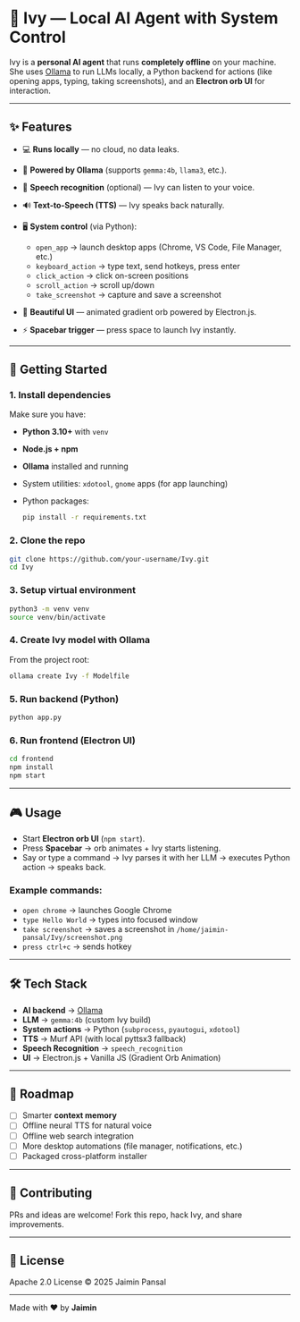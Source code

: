 # 🌸 Ivy — Local AI Agent with System Control

Ivy is a **personal AI agent** that runs **completely offline** on your machine.
She uses [Ollama](https://ollama.ai) to run LLMs locally, a Python backend for actions (like opening apps, typing, taking screenshots), and an **Electron orb UI** for interaction.

---

## ✨ Features

* 💻 **Runs locally** — no cloud, no data leaks.
* 🧠 **Powered by Ollama** (supports `gemma:4b`, `llama3`, etc.).
* 🎤 **Speech recognition** (optional) — Ivy can listen to your voice.
* 🔊 **Text-to-Speech (TTS)** — Ivy speaks back naturally.
* 🖥️ **System control** (via Python):

  * `open_app` → launch desktop apps (Chrome, VS Code, File Manager, etc.)
  * `keyboard_action` → type text, send hotkeys, press enter
  * `click_action` → click on-screen positions
  * `scroll_action` → scroll up/down
  * `take_screenshot` → capture and save a screenshot
* 🌌 **Beautiful UI** — animated gradient orb powered by Electron.js.
* ⚡ **Spacebar trigger** — press space to launch Ivy instantly.

---

## 🚀 Getting Started

### 1. Install dependencies

Make sure you have:

* **Python 3.10+** with `venv`
* **Node.js + npm**
* **Ollama** installed and running
* System utilities: `xdotool`, `gnome` apps (for app launching)
* Python packages:

  ```bash
  pip install -r requirements.txt
  ```

### 2. Clone the repo

```bash
git clone https://github.com/your-username/Ivy.git
cd Ivy
```

### 3. Setup virtual environment

```bash
python3 -m venv venv
source venv/bin/activate
```

### 4. Create Ivy model with Ollama

From the project root:

```bash
ollama create Ivy -f Modelfile
```

### 5. Run backend (Python)

```bash
python app.py
```

### 6. Run frontend (Electron UI)

```bash
cd frontend
npm install
npm start
```

---

## 🎮 Usage

* Start **Electron orb UI** (`npm start`).
* Press **Spacebar** → orb animates + Ivy starts listening.
* Say or type a command → Ivy parses it with her LLM → executes Python action → speaks back.

### Example commands:

* `open chrome` → launches Google Chrome
* `type Hello World` → types into focused window
* `take screenshot` → saves a screenshot in `/home/jaimin-pansal/Ivy/screenshot.png`
* `press ctrl+c` → sends hotkey

---

## 🛠️ Tech Stack

* **AI backend** → [Ollama](https://ollama.ai)
* **LLM** → `gemma:4b` (custom Ivy build)
* **System actions** → Python (`subprocess`, `pyautogui`, `xdotool`)
* **TTS** → Murf API (with local pyttsx3 fallback)
* **Speech Recognition** → `speech_recognition`
* **UI** → Electron.js + Vanilla JS (Gradient Orb Animation)

---

## 🔮 Roadmap

* [ ] Smarter **context memory**
* [ ] Offline neural TTS for natural voice
* [ ] Offline web search integration
* [ ] More desktop automations (file manager, notifications, etc.)
* [ ] Packaged cross-platform installer

---

## 🤝 Contributing

PRs and ideas are welcome! Fork this repo, hack Ivy, and share improvements.

---

## 📜 License

Apache 2.0 License © 2025 Jaimin Pansal

---

Made with ❤️ by **Jaimin**

